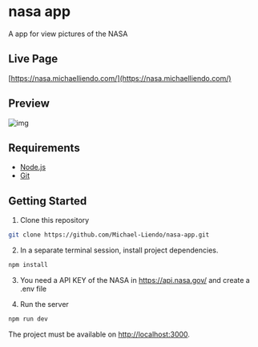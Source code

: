 # nasa app

A app for view pictures of the NASA

## Live Page

[https://nasa.michaelliendo.com/](https://nasa.michaelliendo.com/)


## Preview

![img](https://cdn.michaelliendo.com/projects/nasa.png)

## Requirements

- [Node.js](https://nodejs.org/)
- [Git](https://git-scm.com/)

## Getting Started

1. Clone this repository

```bash
git clone https://github.com/Michael-Liendo/nasa-app.git
```

2. In a separate terminal session, install project dependencies.

```bash
npm install
```

3. You need a API KEY of the NASA in https://api.nasa.gov/ and create a .env file

4. Run the server

```bash
npm run dev
```

The project must be available on [http://localhost:3000](http://localhost:3000).
